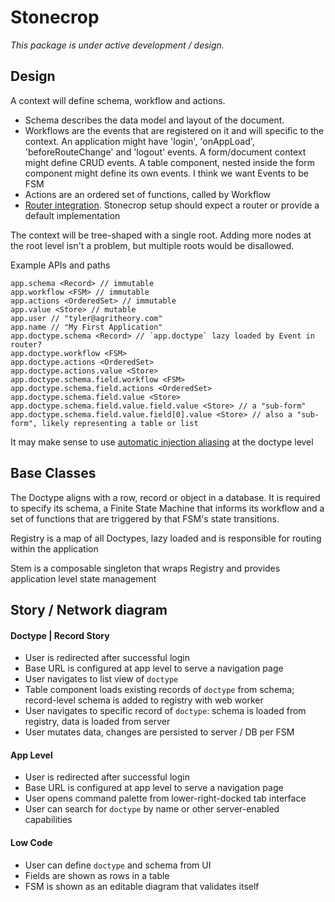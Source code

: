 # Stonecrop
_This package is under active development / design._

## Design
A context will define schema, workflow and actions.
  - Schema describes the data model and layout of the document.
  - Workflows are the events that are registered on it and will specific to the context. An application might have 'login', 'onAppLoad', 'beforeRouteChange' and 'logout' events.  A form/document context might define CRUD events. A table component, nested inside the form component might define its own events. I think we want Events to be FSM
  - Actions are an ordered set of functions, called by Workflow
  - [Router integration](https://pinia.vuejs.org/core-concepts/plugins.html#adding-new-external-properties). Stonecrop setup should expect a router or provide a default implementation

The context will be tree-shaped with a single root. Adding more nodes at the root level isn't a problem, but multiple roots would be disallowed.

Example APIs and paths

```
app.schema <Record> // immutable
app.workflow <FSM> // immutable
app.actions <OrderedSet> // immutable
app.value <Store> // mutable
app.user // "tyler@agritheory.com"
app.name // "My First Application"
app.doctype.schema <Record> // `app.doctype` lazy loaded by Event in router?
app.doctype.workflow <FSM>
app.doctype.actions <OrderedSet>
app.doctype.actions.value <Store>
app.doctype.schema.field.workflow <FSM>
app.doctype.schema.field.actions <OrderedSet>
app.doctype.schema.field.value <Store>
app.doctype.schema.field.value.field.value <Store> // a "sub-form"
app.doctype.schema.field.value.field[0].value <Store> // also a "sub-form", likely representing a table or list
```

It may make sense to use [automatic injection aliasing](https://vuejs.org/guide/components/provide-inject.html#inject) at the doctype level

## Base Classes
The Doctype aligns with a row, record or object in a database. It is required to specify its schema, a Finite State Machine that informs its workflow and a set of functions that are triggered by that FSM's state transitions.

Registry is a map of all Doctypes, lazy loaded and is responsible for routing within the application

Stem is a composable singleton that wraps Registry and provides application level state management


## Story / Network diagram
#### **Doctype | Record Story**

- User is redirected after successful login
- Base URL is configured at app level to serve a navigation page
- User navigates to list view of `doctype`
- Table component loads existing records of `doctype` from schema; record-level schema is added to registry with web worker
- User navigates to specific record of `doctype`: schema is loaded from registry, data is loaded from server
- User mutates data, changes are persisted to server / DB per FSM

#### **App Level**
- User is redirected after successful login
- Base URL is configured at app level to serve a navigation page
- User opens command palette from lower-right-docked tab interface
- User can search for `doctype` by name or other server-enabled capabilities

#### **Low Code**
- User can define `doctype` and schema from UI
- Fields are shown as rows in a table
- FSM is shown as an editable diagram that validates itself
